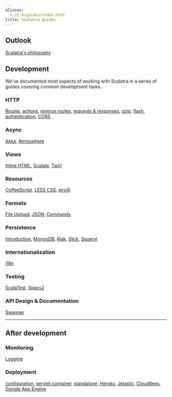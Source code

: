 ```yaml
---
aliases:
  - /2.4/guides/index.html
title: Scalatra guides
---
```


## Outlook

[Scalatra's philosophy](scalatra-philosophy.html)

## Development

We've documented most aspects of working with Scalatra in a series of guides
covering common development tasks.

### HTTP

[Routes](http/routes.html), [actions](http/actions.html), [reverse routes](http/reverse-routes.html), [requests & responses](http/requests-and-responses.html), [gzip](http/gzip.html), [flash](http/flash.html), [authentication](http/authentication.html), [CORS](web-services/cors.html)

### Async
[Akka](async/akka.html), [Atmosphere](async/atmosphere.html)

### Views
[Inline HTML](views/inline-html.html), [Scalate](views/scalate.html),
[Twirl](views/twirl.html)

### Resources
[CoffeeScript](resources/coffeescript.html), [LESS CSS](resources/less-css.html),
[wro4j](resources/wro4j.html)

### Formats
[File Upload](formats/upload.html), [JSON](formats/json.html), [Commands](formats/commands.html)

### Persistence
[Introduction](persistence/introduction.html), [MongoDB](persistence/mongodb.html), [Riak](persistence/riak.html), [Slick](persistence/slick.html), [Squeryl](persistence/squeryl.html)

### Internationalization
[i18n](internationalization.html)

### Testing
[ScalaTest](testing/scalatest.html), [Specs2](testing/specs2.html)

### API Design & Documentation
[Swagger](swagger.html)

<hr />

## After development

### Monitoring
[Logging](monitoring/logging.html)

### Deployment
[configuration](deployment/configuration.html),
[servlet container](deployment/servlet-container.html),
[standalone](deployment/standalone.html),
[Heroku](deployment/heroku.html), [Jelastic](deployment/jelastic.html),
[CloudBees](deployment/cloudbees.html),
[Google App Engine](deployment/google-app-engine.html)
